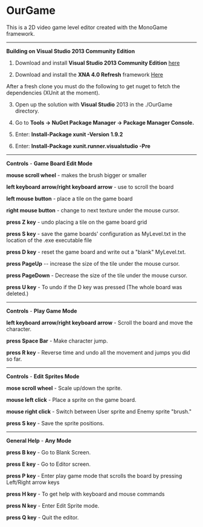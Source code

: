 OurGame
=======

This is a 2D video game level editor created with the MonoGame framework.

---

**Building on Visual Studio 2013 Community Edition**

1.  Download and install **Visual Studio 2013 Community Edition** <a href="http://www.visualstudio.com/products/free-developer-offers-vs?wt.mc_id=p~CO~COMMUNITY~SEARCH~FY15~11Nov~GOOGLE~visual%20studio%20free%20download&WT.srch=1&WT.mc_id=SEM_GOO_USEvergreenSearch_Unassigned&CR_CC=300219949">here</a>

2.  Download and install the **XNA 4.0 Refresh** framework <a href="http://www.microsoft.com/en-us/download/details.aspx?id=27599">Here</a>

After a fresh clone you must do the following to get nuget to fetch the dependencies (XUnit at the moment).  

3.  Open up the solution with **Visual Studio** 2013 in the ./OurGame directory.

4.  Go to **Tools -> NuGet Package Manager -> Package Manager Console.**

5.  Enter:  **Install-Package xunit -Version 1.9.2**

6.  Enter:  **Install-Package xunit.runner.visualstudio -Pre**

---

**Controls** - **Game Board Edit Mode**

**mouse scroll wheel** - makes the brush bigger or smaller

**left keyboard arrow/right keyboard arrow** - use to scroll the board

**left mouse button** - place a tile on the game board

**right mouse button** - change to next texture under the mouse cursor.

**press Z key** - undo placing a tile on the game board grid

**press S key** - save the game boards' configuration as MyLevel.txt in the location of the .exe executable file

**press D key** - reset the game board and write out  a "blank" MyLevel.txt.

**press PageUp** -- increase the size of the tile under the mouse cursor.

**press PageDown** - Decrease the size of the tile under the mouse cursor.

**press U key** - To undo if the D key was pressed (The whole board was deleted.)

---

**Controls** - **Play Game Mode**

**left keyboard arrow/right keyboard arrow** - Scroll the board and move the character.

**press Space Bar** - Make character jump.

**press R key** - Reverse time and undo all the movement and jumps you did so far.

---

**Controls** - **Edit Sprites Mode**

**mose scroll wheel** - Scale up/down the sprite.

**mouse left click** - Place a sprite on the game board.

**mouse right click** - Switch between User sprite and Enemy sprite "brush."

**press S key** - Save the sprite positions.

---

**General Help** - **Any Mode**

**press B key** - Go to Blank Screen.

**press E key** - Go to Editor screen.

**press P key** - Enter play game mode that scrolls the board by pressing Left/Right arrow keys

**press H key** - To get help with keyboard and mouse commands

**press N key** - Enter Edit Sprite mode.

**press Q key** - Quit the editor.

